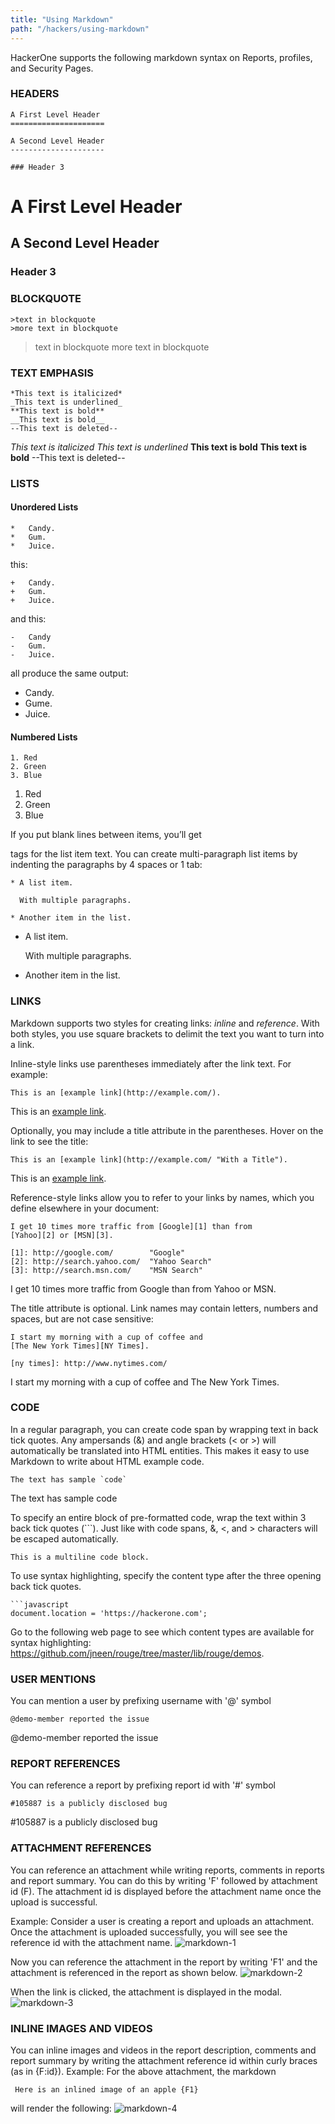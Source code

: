 ```yaml
---
title: "Using Markdown"
path: "/hackers/using-markdown"
---
```


HackerOne supports the following markdown syntax on Reports, profiles, and Security Pages. 

### HEADERS
```
A First Level Header
=====================

A Second Level Header
---------------------

### Header 3
```
A First Level Header
=====================

A Second Level Header
---------------------

### Header 3

### BLOCKQUOTE
```
>text in blockquote
>more text in blockquote
```
>text in blockquote
>more text in blockquote

### TEXT EMPHASIS
```
*This text is italicized*
_This text is underlined_
**This text is bold**
__This text is bold__
--This text is deleted--
```
*This text is italicized*
_This text is underlined_
**This text is bold**
__This text is bold__
--This text is deleted--

### LISTS
#### Unordered Lists
```
*   Candy.
*   Gum.
*   Juice.
```
this:
```
+   Candy. 
+   Gum.
+   Juice. 
```
and this:
```
-   Candy
-   Gum.
-   Juice.
```
all produce the same output:
* Candy. 
* Gume.
* Juice.

#### Numbered Lists
```
1. Red
2. Green
3. Blue
```
1. Red
2. Green
3. Blue

If you put blank lines between items, you’ll get <p> tags for the list item text. You can create multi-paragraph list items by indenting the paragraphs by 4 spaces or 1 tab:
```
* A list item.

  With multiple paragraphs.
  
* Another item in the list.
```
* A list item.

  With multiple paragraphs.
  
* Another item in the list.

### LINKS
Markdown supports two styles for creating links: *inline* and *reference*. With both styles, you use square brackets to delimit the text you want to turn into a link.

Inline-style links use parentheses immediately after the link text. For example:
```
This is an [example link](http://example.com/).
```
This is an [example link](http://example.com/).

Optionally, you may include a title attribute in the parentheses. Hover on the link to see the title:
```
This is an [example link](http://example.com/ "With a Title").
```
This is an [example link](http://example.com/ "With a Title").

Reference-style links allow you to refer to your links by names, which you define elsewhere in your document:
```
I get 10 times more traffic from [Google][1] than from
[Yahoo][2] or [MSN][3].

[1]: http://google.com/        "Google"
[2]: http://search.yahoo.com/  "Yahoo Search"
[3]: http://search.msn.com/    "MSN Search"
```
I get 10 times more traffic from Google than from Yahoo or MSN.

The title attribute is optional. Link names may contain letters, numbers and spaces, but are not case sensitive:
```
I start my morning with a cup of coffee and
[The New York Times][NY Times].

[ny times]: http://www.nytimes.com/
```
I start my morning with a cup of coffee and The New York Times.

### CODE
In a regular paragraph, you can create code span by wrapping text in back tick quotes. Any ampersands (&) and angle brackets (< or >) will automatically be translated into HTML entities. This makes it easy to use Markdown to write about HTML example code. 
```
The text has sample `code`
```
The text has sample code

To specify an entire block of pre-formatted code, wrap the text within 3 back tick quotes (```). Just like with code spans, &, <, and > characters will be escaped automatically. 
```
This is a multiline code block. 
```

To use syntax highlighting, specify the content type after the three opening back tick quotes.

```
```javascript
document.location = 'https://hackerone.com';
```

Go to the following web page to see which content types are available for syntax highlighting: https://github.com/jneen/rouge/tree/master/lib/rouge/demos.

### USER MENTIONS
You can mention a user by prefixing username with '@' symbol
```
@demo-member reported the issue
```
@demo-member reported the issue

### REPORT REFERENCES
You can reference a report by prefixing report id with '#' symbol
```
#105887 is a publicly disclosed bug
```
#105887 is a publicly disclosed bug

### ATTACHMENT REFERENCES
You can reference an attachment while writing reports, comments in reports and report summary. You can do this by writing 'F' followed by attachment id (F). The attachment id is displayed before the attachment name once the upload is successful.

Example: Consider a user is creating a report and uploads an attachment. Once the attachment is uploaded successfully, you will see see the reference id with the attachment name.
![markdown-1](https://github.com/Hacker0x01/docs.hackerone.com/blob/master/docs/hackers/images/markdown-1.png?raw=true)

Now you can reference the attachment in the report by writing 'F1' and the attachment is referenced in the report as shown below.
![markdown-2](https://github.com/Hacker0x01/docs.hackerone.com/blob/master/docs/hackers/images/markdown-2.png?raw=true)

When the link is clicked, the attachment is displayed in the modal.
![markdown-3](https://github.com/Hacker0x01/docs.hackerone.com/blob/master/docs/hackers/images/markdown-3.png?raw=true)

### INLINE IMAGES AND VIDEOS
You can inline images and videos in the report description, comments and report summary by writing the attachment reference id within curly braces (as in {F:id}). Example: For the above attachment, the markdown
```
 Here is an inlined image of an apple {F1} 
```
will render the following:
![markdown-4](https://github.com/Hacker0x01/docs.hackerone.com/blob/master/docs/hackers/images/markdown-4.png?raw=true)
